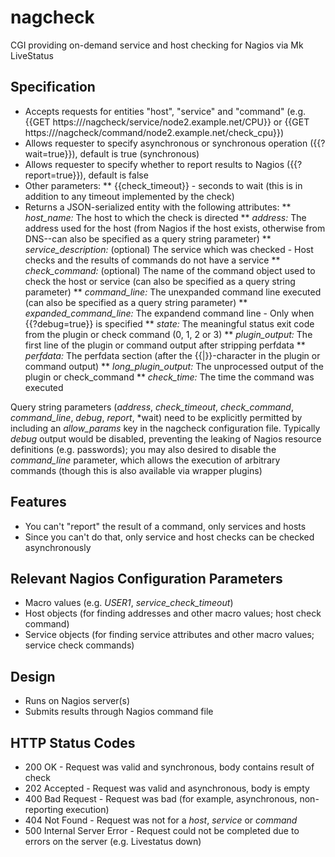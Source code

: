 nagcheck
========

CGI providing on-demand service and host checking for Nagios via Mk LiveStatus

Specification
-------------

* Accepts requests for entities "host", "service" and "command" (e.g. {{GET https://<nagios>/nagcheck/service/node2.example.net/CPU}} or {{GET https://<nagios>/nagcheck/command/node2.example.net/check_cpu}})
* Allows requester to specify asynchronous or synchronous operation ({{?wait=true}}), default is true (synchronous)
* Allows requester to specify whether to report results to Nagios ({{?report=true}}), default is false
* Other parameters:
** {{check_timeout}} - seconds to wait (this is in addition to any timeout implemented by the check)
* Returns a JSON-serialized entity with the following attributes:
** *host_name:* The host to which the check is directed
** *address:* The address used for the host (from Nagios if the host exists, otherwise from DNS--can also be specified as a query string parameter)
** *service_description:* (optional) The service which was checked - Host checks and the results of commands do not have a service
** *check_command:* (optional) The name of the command object used to check the host or service (can also be specified as a query string parameter)
** *command_line:* The unexpanded command line executed (can also be specified as a query string parameter)
** *expanded_command_line:* The expandend command line - Only when {{?debug=true}} is specified
** *state:* The meaningful status exit code from the plugin or check command (0, 1, 2 or 3)
** *plugin_output:* The first line of the plugin or command output after stripping perfdata
** *perfdata:* The perfdata section (after the {{|}}-character in the plugin or command output)
** *long_plugin_output:* The unprocessed output of the plugin or check_command
** *check_time:* The time the command was executed

Query string parameters (*address*, *check_timeout*, *check_command*, *command_line*, *debug*, *report*, *wait) need to be explicitly permitted by including an *allow_params* key in the nagcheck configuration file. Typically *debug* output would be disabled, preventing the leaking of Nagios resource definitions (e.g. passwords); you may also desired to disable the *command_line* parameter, which allows the execution of arbitrary commands (though this is also available via wrapper plugins)

Features
--------

* You can't "report" the result of a command, only services and hosts
* Since you can't do that, only service and host checks can be checked asynchronously

Relevant Nagios Configuration Parameters
----------------------------------------

* Macro values (e.g. *$USER1$*, *service_check_timeout*)
* Host objects (for finding addresses and other macro values; host check command)
* Service objects (for finding service attributes and other macro values; service check commands)

Design
------

* Runs on Nagios server(s)
* Submits results through Nagios command file

HTTP Status Codes
-----------------

* 200 OK - Request was valid and synchronous, body contains result of check
* 202 Accepted - Request was valid and asynchronous, body is empty
* 400 Bad Request - Request was bad (for example, asynchronous, non-reporting execution)
* 404 Not Found - Request was not for a *host*, *service* or *command*
* 500 Internal Server Error - Request could not be completed due to errors on the server (e.g. Livestatus down)
